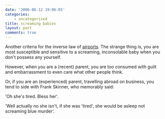 ```yaml
---
date: '2006-06-12 19:06:05'
categories:
    - uncategorised
title: screaming babies
layout: post
comments: true
---
```

Another criteria for the inverse law of
[airports](http://www.nbrightside.com/blog/2006/06/12/inverse-law-of-airports/).
The strange thing is, you are most susceptible and sensitive to a
screaming, inconsolable baby when you don't possess any yourself.

However, when you are a (recent) parent, you are too consumed with guilt
and embarrassment to even care what other people think.

Or, if you are an (experienced) parent, travelling abroad on business,
you tend to side with Frank Skinner, who memorably said:

'Oh she's tired. Bless her'.

'Well actually no she isn't, if she was 'tired', she would be asleep not
screaming blue murder'.
